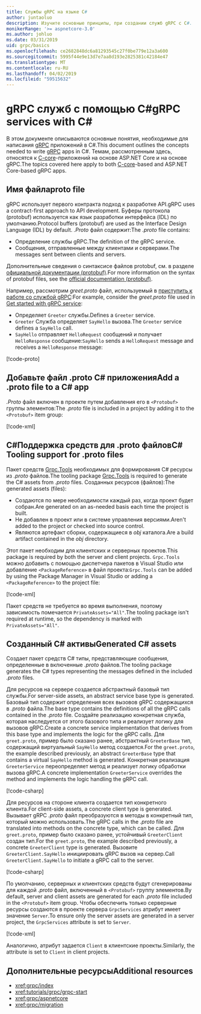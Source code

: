 ```yaml
---
title: Службы gRPC на языке C#
author: juntaoluo
description: Изучите основные принципы, при создании служб gRPC с C#.
monikerRange: '>= aspnetcore-3.0'
ms.author: johluo
ms.date: 03/31/2019
uid: grpc/basics
ms.openlocfilehash: ce2682848dc6a81293545c27f0be779e12a3a600
ms.sourcegitcommit: 5995f44e9e13d7e7aa8d193e2825381c42184e47
ms.translationtype: MT
ms.contentlocale: ru-RU
ms.lasthandoff: 04/02/2019
ms.locfileid: "59515632"
---
```

# <a name="grpc-services-with-c"></a><span data-ttu-id="cfe9e-103">gRPC служб с помощью C\#</span><span class="sxs-lookup"><span data-stu-id="cfe9e-103">gRPC services with C\#</span></span>

<span data-ttu-id="cfe9e-104">В этом документе описываются основные понятия, необходимые для написания [gRPC](https://grpc.io/docs/guides/) приложений в C#.</span><span class="sxs-lookup"><span data-stu-id="cfe9e-104">This document outlines the concepts needed to write [gRPC](https://grpc.io/docs/guides/) apps in C#.</span></span> <span data-ttu-id="cfe9e-105">Темам, рассмотренным здесь, относятся к [C-core](https://grpc.io/blog/grpc-stacks)-приложений на основе ASP.NET Core и на основе gRPC.</span><span class="sxs-lookup"><span data-stu-id="cfe9e-105">The topics covered here apply to both [C-core](https://grpc.io/blog/grpc-stacks)-based and ASP.NET Core-based gRPC apps.</span></span>

## <a name="proto-file"></a><span data-ttu-id="cfe9e-106">Имя файла</span><span class="sxs-lookup"><span data-stu-id="cfe9e-106">proto file</span></span>

<span data-ttu-id="cfe9e-107">gRPC использует первого контракта подход к разработке API.</span><span class="sxs-lookup"><span data-stu-id="cfe9e-107">gRPC uses a contract-first approach to API development.</span></span> <span data-ttu-id="cfe9e-108">Буферы протокола (protobuf) используется как язык разработки интерфейса (IDL) по умолчанию.</span><span class="sxs-lookup"><span data-stu-id="cfe9e-108">Protocol buffers (protobuf) are used as the Interface Design Language (IDL) by default.</span></span> <span data-ttu-id="cfe9e-109">*.Proto* файл содержит:</span><span class="sxs-lookup"><span data-stu-id="cfe9e-109">The *.proto* file contains:</span></span>

* <span data-ttu-id="cfe9e-110">Определение службы gRPC.</span><span class="sxs-lookup"><span data-stu-id="cfe9e-110">The definition of the gRPC service.</span></span>
* <span data-ttu-id="cfe9e-111">Сообщения, отправленные между клиентами и серверами.</span><span class="sxs-lookup"><span data-stu-id="cfe9e-111">The messages sent between clients and servers.</span></span>

<span data-ttu-id="cfe9e-112">Дополнительные сведения о синтаксисе файлов protobuf, см. в разделе [официальной документации (protobuf)](https://developers.google.com/protocol-buffers/docs/proto3).</span><span class="sxs-lookup"><span data-stu-id="cfe9e-112">For more information on the syntax of protobuf files, see the [official documentation (protobuf)](https://developers.google.com/protocol-buffers/docs/proto3).</span></span>

<span data-ttu-id="cfe9e-113">Например, рассмотрим *greet.proto* файл, используемый в [приступить к работе со службой gRPC](xref:tutorials/grpc/grpc-start):</span><span class="sxs-lookup"><span data-stu-id="cfe9e-113">For example, consider the *greet.proto* file used in [Get started with gRPC service](xref:tutorials/grpc/grpc-start):</span></span>

* <span data-ttu-id="cfe9e-114">Определяет `Greeter` службы.</span><span class="sxs-lookup"><span data-stu-id="cfe9e-114">Defines a `Greeter` service.</span></span>
* <span data-ttu-id="cfe9e-115">`Greeter` Служба определяет `SayHello` вызова.</span><span class="sxs-lookup"><span data-stu-id="cfe9e-115">The `Greeter` service defines a `SayHello` call.</span></span>
* <span data-ttu-id="cfe9e-116">`SayHello` отправляет `HelloRequest` сообщений и получает `HelloResponse` сообщение:</span><span class="sxs-lookup"><span data-stu-id="cfe9e-116">`SayHello` sends a `HelloRequest` message and receives a `HelloResponse` message:</span></span>

[!code-proto[](~/tutorials/grpc/grpc-start/samples/GrpcStart/Protos/greet.proto)]

## <a name="add-a-proto-file-to-a-c-app"></a><span data-ttu-id="cfe9e-117">Добавьте файл .proto C\# приложения</span><span class="sxs-lookup"><span data-stu-id="cfe9e-117">Add a .proto file to a C\# app</span></span>

<span data-ttu-id="cfe9e-118">*.Proto* файл включен в проекте путем добавления его в `<Protobuf>` группы элементов:</span><span class="sxs-lookup"><span data-stu-id="cfe9e-118">The *.proto* file is included in a project by adding it to the `<Protobuf>` item group:</span></span>

[!code-xml[](~/tutorials/grpc/grpc-start/samples/GrpcStart/GrpcGreeter.Server/GrpcGreeter.Server.csproj?highlight=2&range=7-10)]

## <a name="c-tooling-support-for-proto-files"></a><span data-ttu-id="cfe9e-119">C#Поддержка средств для .proto файлов</span><span class="sxs-lookup"><span data-stu-id="cfe9e-119">C# Tooling support for .proto files</span></span>

<span data-ttu-id="cfe9e-120">Пакет средств [Grpc.Tools](https://www.nuget.org/packages/Grpc.Tools/) необходимых для формирования C# ресурсы из *.proto* файлов.</span><span class="sxs-lookup"><span data-stu-id="cfe9e-120">The tooling package [Grpc.Tools](https://www.nuget.org/packages/Grpc.Tools/) is required to generate the C# assets from *.proto* files.</span></span> <span data-ttu-id="cfe9e-121">Созданных ресурсов (файлов):</span><span class="sxs-lookup"><span data-stu-id="cfe9e-121">The generated assets (files):</span></span>

* <span data-ttu-id="cfe9e-122">Создаются по мере необходимости каждый раз, когда проект будет собран.</span><span class="sxs-lookup"><span data-stu-id="cfe9e-122">Are generated on an as-needed basis each time the project is built.</span></span>
* <span data-ttu-id="cfe9e-123">Не добавлен в проект или в системе управления версиями.</span><span class="sxs-lookup"><span data-stu-id="cfe9e-123">Aren't added to the project or checked into source control.</span></span>
* <span data-ttu-id="cfe9e-124">Являются артефакт сборки, содержащиеся в *obj* каталога.</span><span class="sxs-lookup"><span data-stu-id="cfe9e-124">Are a build artifact contained in the *obj* directory.</span></span>

<span data-ttu-id="cfe9e-125">Этот пакет необходим для клиентских и серверных проектов.</span><span class="sxs-lookup"><span data-stu-id="cfe9e-125">This package is required by both the server and client projects.</span></span> <span data-ttu-id="cfe9e-126">`Grpc.Tools` можно добавить с помощью диспетчера пакетов в Visual Studio или добавление `<PackageReference>` в файл проекта:</span><span class="sxs-lookup"><span data-stu-id="cfe9e-126">`Grpc.Tools` can be added by using the Package Manager in Visual Studio or adding a `<PackageReference>` to the project file:</span></span>

[!code-xml[](~/tutorials/grpc/grpc-start/samples/GrpcStart/GrpcGreeter.Server/GrpcGreeter.Server.csproj?highlight=1&range=16)]

<span data-ttu-id="cfe9e-127">Пакет средств не требуется во время выполнения, поэтому зависимость помечается `PrivateAssets="All"`.</span><span class="sxs-lookup"><span data-stu-id="cfe9e-127">The tooling package isn't required at runtime, so the dependency is marked with `PrivateAssets="All"`.</span></span>

## <a name="generated-c-assets"></a><span data-ttu-id="cfe9e-128">Созданный C# активы</span><span class="sxs-lookup"><span data-stu-id="cfe9e-128">Generated C# assets</span></span>

<span data-ttu-id="cfe9e-129">Создает пакет средств C# типы, представляющие сообщения, определенные в включенные *.proto* файлов.</span><span class="sxs-lookup"><span data-stu-id="cfe9e-129">The tooling package generates the C# types representing the messages defined in the included *.proto* files.</span></span>

<span data-ttu-id="cfe9e-130">Для ресурсов на сервере создается абстрактный базовый тип службы.</span><span class="sxs-lookup"><span data-stu-id="cfe9e-130">For server-side assets, an abstract service base type is generated.</span></span> <span data-ttu-id="cfe9e-131">Базовый тип содержит определения всех вызовов gRPC содержащихся в *.proto* файла.</span><span class="sxs-lookup"><span data-stu-id="cfe9e-131">The base type contains the definitions of all the gRPC calls contained in the *.proto* file.</span></span> <span data-ttu-id="cfe9e-132">Создайте реализацию конкретная служба, которая наследуется от этого базового типа и реализует логику для вызовов gRPC.</span><span class="sxs-lookup"><span data-stu-id="cfe9e-132">Create a concrete service implementation that derives from this base type and implements the logic for the gRPC calls.</span></span> <span data-ttu-id="cfe9e-133">Для `greet.proto`, пример было сказано ранее, абстрактный `GreeterBase` тип, содержащий виртуальный `SayHello` метод создается.</span><span class="sxs-lookup"><span data-stu-id="cfe9e-133">For the `greet.proto`, the example described previously, an abstract `GreeterBase` type that contains a virtual `SayHello` method is generated.</span></span> <span data-ttu-id="cfe9e-134">Конкретная реализация `GreeterService` переопределяет метод и реализует логику обработки вызова gRPC.</span><span class="sxs-lookup"><span data-stu-id="cfe9e-134">A concrete implementation `GreeterService` overrides the method and implements the logic handling the gRPC call.</span></span>

[!code-csharp[](~/tutorials/grpc/grpc-start/samples/GrpcStart/GrpcGreeter.Server/Services/GreeterService.cs?name=snippet)]

<span data-ttu-id="cfe9e-135">Для ресурсов на стороне клиента создается тип конкретного клиента.</span><span class="sxs-lookup"><span data-stu-id="cfe9e-135">For client-side assets, a concrete client type is generated.</span></span> <span data-ttu-id="cfe9e-136">Вызывает gRPC *.proto* файл преобразуются в методы в конкретный тип, который можно использовать.</span><span class="sxs-lookup"><span data-stu-id="cfe9e-136">The gRPC calls in the *.proto* file are translated into methods on the concrete type, which can be called.</span></span> <span data-ttu-id="cfe9e-137">Для `greet.proto`, пример было сказано ранее, устойчивый `GreeterClient` создан тип.</span><span class="sxs-lookup"><span data-stu-id="cfe9e-137">For the `greet.proto`, the example described previously, a concrete `GreeterClient` type is generated.</span></span> <span data-ttu-id="cfe9e-138">Вызовите `GreeterClient.SayHello` инициировать gRPC вызов на сервер.</span><span class="sxs-lookup"><span data-stu-id="cfe9e-138">Call `GreeterClient.SayHello` to initiate a gRPC call to the server.</span></span>

[!code-csharp[](~/tutorials/grpc/grpc-start/samples/GrpcStart/GrpcGreeter.Client/Program.cs?highlight=9-11&name=snippet)]

<span data-ttu-id="cfe9e-139">По умолчанию, серверных и клиентских средств будут сгенерированы для каждой *.proto* файл, включенный в `<Protobuf>` группу элементов.</span><span class="sxs-lookup"><span data-stu-id="cfe9e-139">By default, server and client assets are generated for each *.proto* file included in the `<Protobuf>` item group.</span></span> <span data-ttu-id="cfe9e-140">Чтобы обеспечить только серверные ресурсы создаются в проекте сервера `GrpcServices` атрибут имеет значение `Server`.</span><span class="sxs-lookup"><span data-stu-id="cfe9e-140">To ensure only the server assets are generated in a server project, the `GrpcServices` attribute is set to `Server`.</span></span>

[!code-xml[](~/tutorials/grpc/grpc-start/samples/GrpcStart/GrpcGreeter.Server/GrpcGreeter.Server.csproj?highlight=2&range=7-10)]

<span data-ttu-id="cfe9e-141">Аналогично, атрибут задается `Client` в клиентские проекты.</span><span class="sxs-lookup"><span data-stu-id="cfe9e-141">Similarly, the attribute is set to `Client` in client projects.</span></span>

## <a name="additional-resources"></a><span data-ttu-id="cfe9e-142">Дополнительные ресурсы</span><span class="sxs-lookup"><span data-stu-id="cfe9e-142">Additional resources</span></span>

* <xref:grpc/index>
* <xref:tutorials/grpc/grpc-start>
* <xref:grpc/aspnetcore>
* <xref:grpc/migration>
